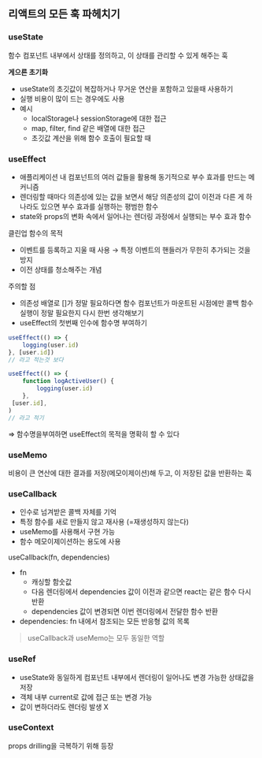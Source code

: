 ## 리액트의 모든 훅 파헤치기

### useState

함수 컴포넌트 내부에서 상태를 정의하고, 이 상태를 관리할 수 있게 해주는 훅

**게으른 초기화**

- useState의 초깃값이 복잡하거나 무거운 연산을 포함하고 있을때 사용하기
- 실행 비용이 많이 드는 경우에도 사용
- 예시
  - localStorage나 sessionStorage에 대한 접근
  - map, filter, find 같은 배열에 대한 접근
  - 초깃값 계산을 위해 함수 호출이 필요할 때

### useEffect

- 애플리케이션 내 컴포넌트의 여러 값들을 활용해 동기적으로 부수 효과를 만드는 메커니즘
- 렌더링할 때마다 의존성에 있는 값을 보면서 해당 의존성의 값이 이전과 다른 게 하나라도 있으면 부수 효과를 실행하는 평범한 함수
- state와 props의 변화 속에서 일어나는 렌더링 과정에서 실행되는 부수 효과 함수

클린업 함수의 목적

- 이벤트를 등록하고 지울 때 사용
  → 특정 이벤트의 핸들러가 무한히 추가되는 것을 방지
- 이전 상태를 청소해주는 개념

주의할 점

- 의존성 배열로 []가 정말 필요하다면 함수 컴포넌트가 마운트된 시점에만 콜백 함수 실행이 정말 필요한지 다시 한번 생각해보기
- useEffect의 첫번째 인수에 함수명 부여하기

```jsx
useEffect(() => {
	logging(user.id)
}, [user.id])
// 라고 적는것 보다

useEffect(() => {
	function logActiveUser() {
		logging(user.id)
	},
 [user.id],
)
// 라고 적기
```

⇒ 함수명을부여하면 useEffect의 목적을 명확히 할 수 있다

### useMemo

비용이 큰 연산에 대한 결과를 저장(메모이제이션)해 두고, 이 저장된 값을 반환하는 훅

### useCallback

- 인수로 넘겨받은 콜백 자체를 기억
- 특정 함수를 새로 만들지 않고 재사용 (=재생성하지 않는다)
- useMemo를 사용해서 구현 가능
- 함수 메모이제이션하는 용도에 사용

useCallback(fn, dependencies)

- fn
  - 캐싱할 함숫값
  - 다음 렌더링에서 dependencies 값이 이전과 같으면 react는 같은 함수 다시 반환
  - dependencies 값이 변경되면 이번 렌더링에서 전달한 함수 반환
- dependencies: fn 내에서 참조되는 모든 반응형 값의 목록

> useCallback과 useMemo는 모두 동일한 역할

### useRef

- useState와 동일하게 컴포넌트 내부에서 렌더링이 일어나도 변경 가능한 상태값을 저장
- 객체 내부 current로 값에 접근 또는 변경 가능
- 값이 변하더라도 렌더링 발생 X

### useContext

props drilling을 극복하기 위해 등장
